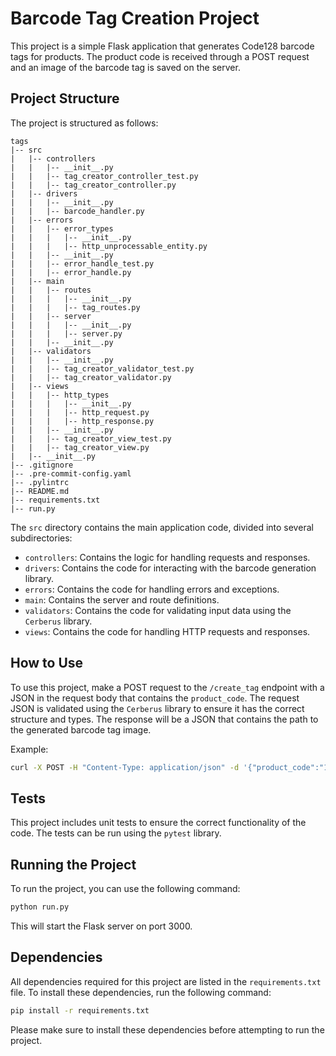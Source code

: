 # Barcode Tag Creation Project

This project is a simple Flask application that generates Code128 barcode tags for products. The product code is received through a POST request and an image of the barcode tag is saved on the server.

## Project Structure

The project is structured as follows:

```
tags
|-- src
|   |-- controllers
|   |   |-- __init__.py
|   |   |-- tag_creator_controller_test.py
|   |   |-- tag_creator_controller.py
|   |-- drivers
|   |   |-- __init__.py
|   |   |-- barcode_handler.py
|   |-- errors
|   |   |-- error_types
|   |   |   |-- __init__.py
|   |   |   |-- http_unprocessable_entity.py
|   |   |-- __init__.py
|   |   |-- error_handle_test.py
|   |   |-- error_handle.py
|   |-- main
|   |   |-- routes
|   |   |   |-- __init__.py
|   |   |   |-- tag_routes.py
|   |   |-- server
|   |   |   |-- __init__.py
|   |   |   |-- server.py
|   |   |-- __init__.py
|   |-- validators
|   |   |-- __init__.py
|   |   |-- tag_creator_validator_test.py
|   |   |-- tag_creator_validator.py
|   |-- views
|   |   |-- http_types
|   |   |   |-- __init__.py
|   |   |   |-- http_request.py
|   |   |   |-- http_response.py
|   |   |-- __init__.py
|   |   |-- tag_creator_view_test.py
|   |   |-- tag_creator_view.py
|   |-- __init__.py
|-- .gitignore
|-- .pre-commit-config.yaml
|-- .pylintrc
|-- README.md
|-- requirements.txt
|-- run.py
```

The `src` directory contains the main application code, divided into several subdirectories:

-   `controllers`: Contains the logic for handling requests and responses.
-   `drivers`: Contains the code for interacting with the barcode generation library.
-   `errors`: Contains the code for handling errors and exceptions.
-   `main`: Contains the server and route definitions.
-   `validators`: Contains the code for validating input data using the `Cerberus` library.
-   `views`: Contains the code for handling HTTP requests and responses.

## How to Use

To use this project, make a POST request to the `/create_tag` endpoint with a JSON in the request body that contains the `product_code`. The request JSON is validated using the `Cerberus` library to ensure it has the correct structure and types. The response will be a JSON that contains the path to the generated barcode tag image.

Example:

```bash
curl -X POST -H "Content-Type: application/json" -d '{"product_code":"12345"}' http://localhost:3000/create_tag
```

## Tests

This project includes unit tests to ensure the correct functionality of the code. The tests can be run using the `pytest` library.

## Running the Project

To run the project, you can use the following command:

```bash
python run.py
```

This will start the Flask server on port 3000.

## Dependencies

All dependencies required for this project are listed in the `requirements.txt` file. To install these dependencies, run the following command:

```bash
pip install -r requirements.txt
```

Please make sure to install these dependencies before attempting to run the project.
